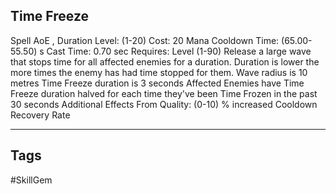 ## Time Freeze
Spell
AoE , Duration
Level: (1-20)
Cost: 20 Mana
Cooldown Time: (65.00-55.50) s
Cast Time: 0.70 sec
Requires: Level (1-90)
Release a large wave that stops time for all affected enemies for a duration. Duration is lower the more times the enemy has had time stopped for them.
Wave radius is 10 metres
Time Freeze duration is 3 seconds
Affected Enemies have Time Freeze duration halved for each time they've been Time Frozen in the past 30 seconds
Additional Effects From Quality:
(0-10) % increased Cooldown Recovery Rate

---
## Tags
#SkillGem

